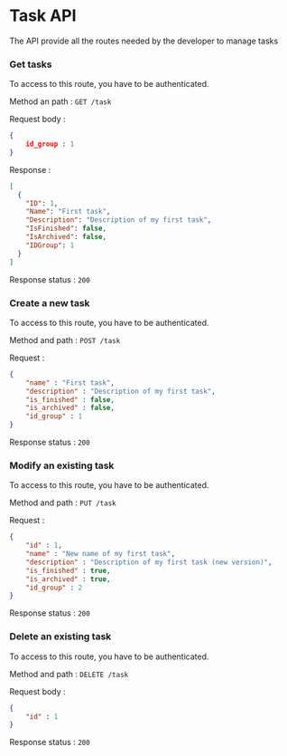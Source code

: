 # Task API

The API provide all the routes needed by the developer to manage tasks

### Get tasks

To access to this route, you have to be authenticated.

Method an path : `GET /task`

Request body : 

```json
{
    id_group : 1
}
```

Response : 

```json
[
  {
    "ID": 1,
    "Name": "First task",
    "Description": "Description of my first task",
    "IsFinished": false,
    "IsArchived": false,
    "IDGroup": 1
  }
]
```

Response status : `200`

### Create a new task

To access to this route, you have to be authenticated.

Method and path : `POST /task`

Request : 

```json
{
	"name" : "First task",
	"description" : "Description of my first task",
	"is_finished" : false,
	"is_archived" : false,
	"id_group" : 1
}
```

Response status : `200`

### Modify an existing task

To access to this route, you have to be authenticated.

Method and path : `PUT /task`

Request :

```json
{
    "id" : 1,
	"name" : "New name of my first task",
	"description" : "Description of my first task (new version)",
	"is_finished" : true,
	"is_archived" : true,
	"id_group" : 2
}
```

Response status : `200`

### Delete an existing task

To access to this route, you have to be authenticated.

Method and path : `DELETE /task`

Request body : 

```json
{
    "id" : 1
}
```

Response status : `200`